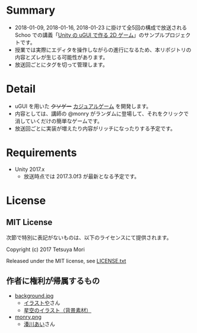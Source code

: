 # Summary

* 2018-01-09, 2018-01-16, 2018-01-23 に掛けて全5回の構成で放送される Schoo での講義「[Unity の uGUI で作る 2D ゲーム](https://schoo.jp/class/4558)」のサンプルプロジェクトです。
* 授業では実際にエディタを操作しながらの進行になるため、本リポジトリの内容とズレが生じる可能性があります。
* 放送回ごとにタグを切って管理します。

# Detail

* uGUI を用いた <del>クソゲー</del> <ins>カジュアルゲーム</ins> を開発します。
* 内容としては、講師の @monry がランダムに登場して、それをクリックで消していくだけの簡単なゲームです。
* 放送回ごとに実装が増えたり内容がリッチになったりする予定です。

# Requirements

* Unity 2017.x
  * 放送時点では 2017.3.0f3 が最新となる予定です。

# License

## MIT License

次節で特別に表記がないものは、以下のライセンスにて提供されます。

Copyright (c) 2017 Tetsuya Mori

Released under the MIT license, see [LICENSE.txt](LICENSE.txt)

## 作者に権利が帰属するもの

* [background.jpg](Assets/Images/background.jpg)
  * [イラストや](http://www.irasutoya.com/)さん
  * [星空のイラスト（背景素材）](http://www.irasutoya.com/2017/08/blog-post_796.html)
* [monry.png](Assets/Images/monry.png)
  * [湊川あい](https://twitter.com/llminatoll)さん

